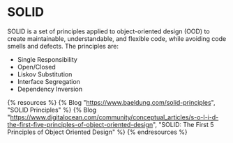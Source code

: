 # SOLID


SOLID is a set of principles applied to object-oriented design (OOD) to create maintainable, understandable, and flexible code, while avoiding code smells and defects. The principles are:

- Single Responsibility
- Open/Closed
- Liskov Substitution
- Interface Segregation
- Dependency Inversion

{% resources %}
  {% Blog "https://www.baeldung.com/solid-principles", "SOLID Principles" %}
  {% Blog "https://www.digitalocean.com/community/conceptual_articles/s-o-l-i-d-the-first-five-principles-of-object-oriented-design", "SOLID: The First 5 Principles of Object Oriented Design" %}
{% endresources %}
